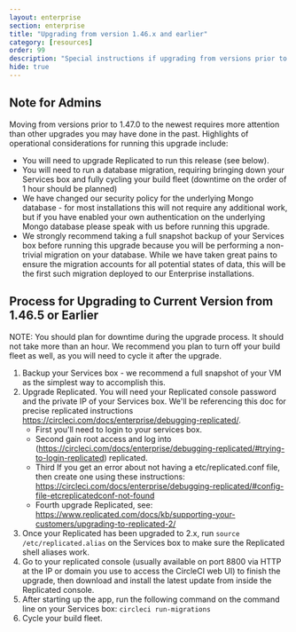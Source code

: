 ```yaml
---
layout: enterprise
section: enterprise
title: "Upgrading from version 1.46.x and earlier"
category: [resources]
order: 99
description: "Special instructions if upgrading from versions prior to 1.47.0"
hide: true
---
```


## Note for Admins
Moving from versions prior to 1.47.0 to the newest requires more attention than other upgrades you may have done in the past. Highlights of operational considerations for running this upgrade include:

* You will need to upgrade Replicated to run this release (see below).
* You will need to run a database migration, requiring bringing down your Services box and fully cycling your build fleet (downtime on the order of 1 hour should be planned)
* We have changed our security policy for the underlying Mongo database - for most installations this will not require any additional work, but if you have enabled your own authentication on the underlying Mongo database please speak with us before running this upgrade.
* We strongly recommend taking a full snapshot backup of your Services box before running this upgrade because you will be performing a non-trivial migration on your database. While we have taken great pains to ensure the migration accounts for all potential states of data, this will be the first such migration deployed to our Enterprise installations. 

## Process for Upgrading to Current Version from 1.46.5 or Earlier
NOTE: You should plan for downtime during the upgrade process. It should not take more than an hour. We recommend you plan to turn off your build fleet as well, as you will need to cycle it after the upgrade.

1. Backup your Services box - we recommend a full snapshot of your VM as the simplest way to accomplish this.
2. Upgrade Replicated. You will need your Replicated console password and the private IP of your Services box. We'll be referencing this doc for precise replicated instructions https://circleci.com/docs/enterprise/debugging-replicated/.
    - First you'll need to login to your services box.
    - Second gain root access and log into (https://circleci.com/docs/enterprise/debugging-replicated/#trying-to-login-replicated) replicated. 
    - Third If you get an error about not having a etc/replicated.conf file, then create one using these instructions: https://circleci.com/docs/enterprise/debugging-replicated/#config-file-etcreplicatedconf-not-found
    - Fourth upgrade Replicated, see:  <https://www.replicated.com/docs/kb/supporting-your-customers/upgrading-to-replicated-2/>
3. Once your Replicated has been upgraded to 2.x, run `source /etc/replicated.alias` on the Services box to make sure the Replicated shell aliases work.
4. Go to your replicated console (usually available on port 8800 via HTTP at the IP or domain you use to access the CircleCI web UI) to finish the upgrade, then download and install the latest update from inside the Replicated console.
5. After starting up the app, run the following command on the command line on your Services box: `circleci run-migrations`
6. Cycle your build fleet.


